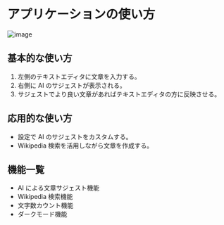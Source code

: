 # アプリケーションの使い方

![image](https://user-images.githubusercontent.com/65057976/212525202-199059ea-5079-494e-b75c-b6f2af4cb731.png)

## 基本的な使い方

1. 左側のテキストエディタに文章を入力する。
2. 右側に AI のサジェストが表示される。
3. サジェストでより良い文章があればテキストエディタの方に反映させる。

## 応用的な使い方

- 設定で AI のサジェストをカスタムする。
- Wikipedia 検索を活用しながら文章を作成する。

## 機能一覧

- AI による文章サジェスト機能
- Wikipedia 検索機能
- 文字数カウント機能
- ダークモード機能
